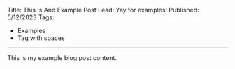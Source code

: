 Title: This Is And Example Post
Lead: Yay for examples!
Published: 5/12/2023
Tags:
  - Examples
  - Tag with spaces
---
This is my example blog post content.